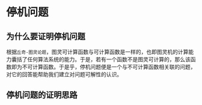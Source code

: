 # 停机问题

## 为什么要证明停机问题

根据`丘奇-图灵论题`，图灵可计算函数与可计算函数是一样的，也即图灵机的计算能力囊括了任何算法系统的能力。于是，若有一个函数不是图灵可计算的，那么该函数即为不可计算函数。于是乎，停机问题便是一个与不可计算函数相关联的问题，对它的回答能帮助我们建立对问题可解性的认识。

## 停机问题的证明思路